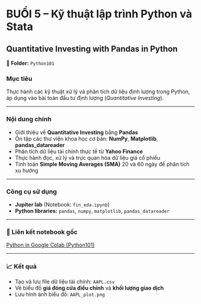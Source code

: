 # BUỔI 5 – Kỹ thuật lập trình Python và Stata  
## Quantitative Investing with Pandas in Python  
**📂 Folder:** `Python101`  

### Mục tiêu  
Thực hành các kỹ thuật xử lý và phân tích dữ liệu định lượng trong Python, áp dụng vào bài toán đầu tư định lượng (*Quantitative Investing*).

---

### Nội dung chính  
- Giới thiệu về **Quantitative Investing** bằng **Pandas**  
- Ôn tập các thư viện khoa học cơ bản: **NumPy**, **Matplotlib**, **pandas_datareader**  
- Phân tích dữ liệu tài chính thực tế từ **Yahoo Finance**  
- Thực hành đọc, xử lý và trực quan hóa dữ liệu giá cổ phiếu  
- Tính toán **Simple Moving Averages (SMA)** 20 và 60 ngày để phân tích xu hướng  

---

### Công cụ sử dụng  
- **Jupiter lab** (Notebook: `fin_eda.ipynb`)  
- **Python libraries:** `pandas`, `numpy`, `matplotlib`, `pandas_datareader`

---

### 🔗 Liên kết notebook gốc  
[Python in Google Colab (Python101)](https://colab.research.google.com/drive/1FEG6DnGvwfUbeo4zJ1zTunjMqf2RkCrT)

---

### 📈 Kết quả  
- Tạo và lưu file dữ liệu tài chính: `AAPL.csv`
- Vẽ biểu đồ **giá đóng cửa điều chỉnh** và **khối lượng giao dịch**  
- Lưu hình ảnh biểu đồ: `AAPL_plot.png`

